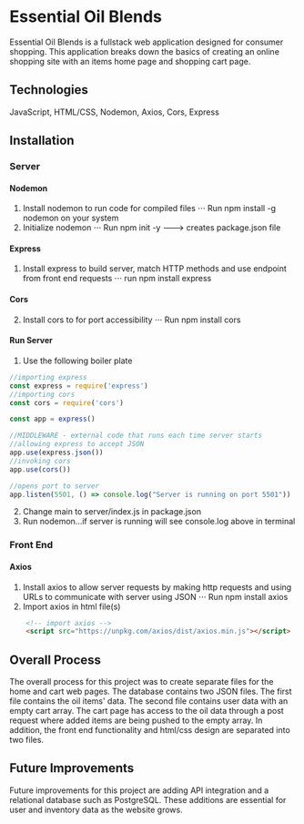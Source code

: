 Essential Oil Blends
===========

Essential Oil Blends is a fullstack web application designed for consumer shopping. This application breaks down the basics of creating an online shopping site with an items home page and shopping cart page. 

Technologies
------
JavaScript, HTML/CSS, Nodemon, Axios, Cors, Express

Installation
------

### Server

#### Nodemon
1. Install nodemon to run code for compiled files
⋅⋅⋅ Run npm install -g nodemon on your system
2. Initialize nodemon
⋅⋅⋅ Run npm init -y ---> creates package.json file

#### Express
1. Install express to build server, match HTTP methods and use endpoint from front end requests
⋅⋅⋅ run npm install express

#### Cors
2. Install cors to for port accessibility 
⋅⋅⋅ Run npm install cors

#### Run Server
1. Use the following boiler plate 
```javascript
//importing express
const express = require('express')
//importing cors
const cors = require('cors')

const app = express()

//MIDDLEWARE - external code that runs each time server starts
//allowing express to accept JSON
app.use(express.json())
//invoking cors
app.use(cors())

//opens port to server
app.listen(5501, () => console.log("Server is running on port 5501"))
```
2. Change main to server/index.js in package.json
3. Run nodemon...if server is running will see console.log above in terminal

### Front End

#### Axios
1. Install axios to allow server requests by making http requests and using URLs to communicate with server using JSON
⋅⋅⋅ Run npm install axios
2. Import axios in html file(s)
```html
    <!-- import axios -->
    <script src="https://unpkg.com/axios/dist/axios.min.js"></script>
```

Overall Process
------
The overall process for this project was to create separate files for the home and cart web pages. The database contains two JSON files. The first file contains the oil items' data. The second file contains user data with an empty cart array. The cart page has access to the oil data through a post request where added items are being pushed to the empty array. In addition, the front end functionality and html/css design are separated into two files.

Future Improvements
------
Future improvements for this project are adding API integration and a relational database such as PostgreSQL. These additions are essential for user and inventory data as the website grows. 